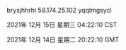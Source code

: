brysjhhrhl 59.174.25.102 yqqlmgsycl

2021年 12月 15日 星期三 04:22:10 CST

2021年 12月 14日 星期二 20:22:10 GMT
